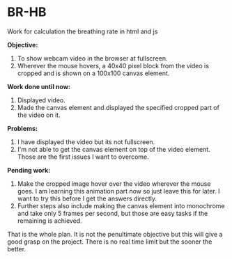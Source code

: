 # BR-HB
Work for calculation the breathing rate in html and js

**Objective:** 
1. To show webcam video in the browser at fullscreen.
2. Wherever the mouse hovers, a 40x40 pixel block from the video is cropped and is shown on a 100x100 canvas element.

**Work done until now:**
1. Displayed video.
2. Made the canvas element and displayed the specified cropped part of the video on it.

**Problems:**
1. I have displayed the video but its not fullscreen.
2. I'm not able to get the canvas element on top of the video element.
Those are the first issues I want to overcome.

**Pending work:**
1. Make the cropped image hover over the video wherever the mouse goes. I am learning this animation part now so just leave this for later. I want to try this before I get the answers directly.
2. Further steps also include making the canvas element into monochrome and take only 5 frames per second, but those are easy tasks if the remaining is achieved.

That is the whole plan. It is not the penultimate objective but this will give a good grasp on the project.
There is no real time limit but the sooner the better.
